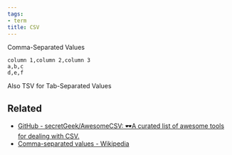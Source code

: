 ```yaml
---
tags:
- term
title: CSV
---
```


Comma-Separated Values

````
column 1,column 2,column 3
a,b,c
d,e,f
````

Also TSV for Tab-Separated Values

## Related

* [GitHub - secretGeek/AwesomeCSV: 🕶️A curated list of awesome tools for dealing with CSV.](https://github.com/secretGeek/AwesomeCSV)
* [Comma-separated values - Wikipedia](https://en.wikipedia.org/wiki/Comma-separated_values)

